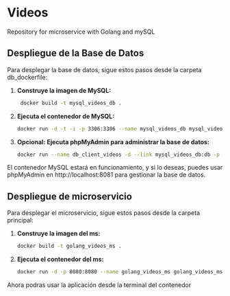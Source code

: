 # Videos
Repository for microservice with Golang and mySQL

## Despliegue de la Base de Datos
Para desplegar la base de datos, sigue estos pasos desde la carpeta db_dockerfile:

1. **Construye la imagen de MySQL:**

   ```bash
    docker build -t mysql_videos_db .
   
2. **Ejecuta el contenedor de MySQL:**

     ```bash
    docker run -d -t -i -p 3306:3306 --name mysql_videos_db mysql_videos_db
     
3. **Opcional: Ejecuta phpMyAdmin para administrar la base de datos:**

    ```bash
    docker run --name db_client_videos -d --link mysql_videos_db:db -p 8081:80 phpmyadmin
    
El contenedor MySQL estará en funcionamiento, y si lo deseas, puedes usar phpMyAdmin en http://localhost:8081 para gestionar la base de datos.

## Despliegue de microservicio
Para desplegar el microservicio, sigue estos pasos desde la carpeta principal:

1. **Construye la imagen del ms:**

   ```bash
   docker build -t golang_videos_ms .

2. **Ejecuta el contenedor del ms:**

   ```bash
   docker run -d -p 8080:8080 --name golang_videos_ms golang_videos_ms


Ahora podras usar la aplicación desde la terminal del contenedor
